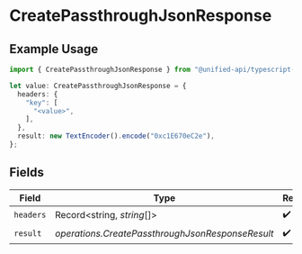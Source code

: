# CreatePassthroughJsonResponse

## Example Usage

```typescript
import { CreatePassthroughJsonResponse } from "@unified-api/typescript-sdk/sdk/models/operations";

let value: CreatePassthroughJsonResponse = {
  headers: {
    "key": [
      "<value>",
    ],
  },
  result: new TextEncoder().encode("0xc1E670eC2e"),
};
```

## Fields

| Field                                            | Type                                             | Required                                         | Description                                      |
| ------------------------------------------------ | ------------------------------------------------ | ------------------------------------------------ | ------------------------------------------------ |
| `headers`                                        | Record<string, *string*[]>                       | :heavy_check_mark:                               | N/A                                              |
| `result`                                         | *operations.CreatePassthroughJsonResponseResult* | :heavy_check_mark:                               | N/A                                              |